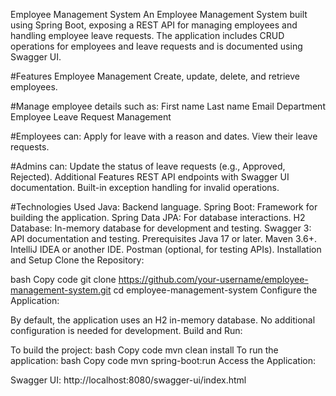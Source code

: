Employee Management System
An Employee Management System built using Spring Boot, exposing a REST API for managing employees and handling employee leave requests. The application includes CRUD operations for employees and leave requests and is documented using Swagger UI.

#Features
Employee Management
Create, update, delete, and retrieve employees.

#Manage employee details such as:
First name
Last name
Email
Department
Employee Leave Request Management

#Employees can:
Apply for leave with a reason and dates.
View their leave requests.

#Admins can:
Update the status of leave requests (e.g., Approved, Rejected).
Additional Features
REST API endpoints with Swagger UI documentation.
Built-in exception handling for invalid operations.

#Technologies Used
Java: Backend language.
Spring Boot: Framework for building the application.
Spring Data JPA: For database interactions.
H2 Database: In-memory database for development and testing.
Swagger 3: API documentation and testing.
Prerequisites
Java 17 or later.
Maven 3.6+.
IntelliJ IDEA or another IDE.
Postman (optional, for testing APIs).
Installation and Setup
Clone the Repository:

bash
Copy code
git clone https://github.com/your-username/employee-management-system.git
cd employee-management-system
Configure the Application:

By default, the application uses an H2 in-memory database.
No additional configuration is needed for development.
Build and Run:

To build the project:
bash
Copy code
mvn clean install
To run the application:
bash
Copy code
mvn spring-boot:run
Access the Application:

Swagger UI: http://localhost:8080/swagger-ui/index.html
